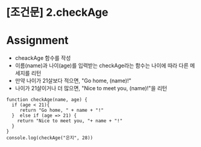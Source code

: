 # [조건문] 2.checkAge

# Assignment

- cheackAge 함수를 작성
- 이름(name)과 나이(age)를 입력받는 checkAge라는 함수는 나이에 따라 다른 메세지를 리턴
- 만약 나이가 21살보다 적으면, "Go home, (name)!"
- 나이가 21살이거나 더 많으면, "Nice to meet you, (name)!"을 리턴

```
function checkAge(name, age) {
  if (age < 21){
     return "Go home, " + name + "!"
  }  else if (age => 21) {
    return "Nice to meet you, "+ name + "!"
  }
}
console.log(checkAge("은지", 28))
```
